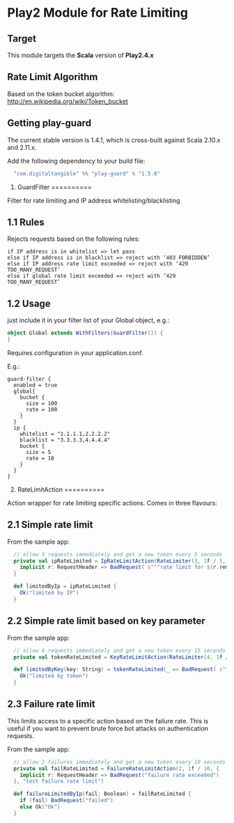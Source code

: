 Play2 Module for Rate Limiting
==========

Target
----------

This module targets the __Scala__ version of __Play2.4.x__

Rate Limit Algorithm
----------
Based on the token bucket algorithm: http://en.wikipedia.org/wiki/Token_bucket


Getting play-guard
----------

The current stable version is 1.4.1, which is cross-built against Scala 2.10.x and 2.11.x.

Add the following dependency to your build file:

```scala
  "com.digitaltangible" %% "play-guard" % "1.5.0"
```

1. GuardFilter
==========

Filter for rate limiting and IP address whitelisting/blacklisting

1.1 Rules
----------
Rejects requests based on the following rules:

```
if IP address is in whitelist => let pass
else if IP address is in blacklist => reject with ‘403 FORBIDDEN’
else if IP address rate limit exceeded => reject with ‘429 TOO_MANY_REQUEST’
else if global rate limit exceeded => reject with ‘429 TOO_MANY_REQUEST’
```

1.2 Usage
----------
just include it in your filter list of your Global object, e.g.:

```scala
object Global extends WithFilters(GuardFilter()) {
}
```

Requires configuration in your application.conf.

E.g.:

```
guard-filter {
  enabled = true
  global{
    bucket {
      size = 100
      rate = 100
    }
  }
  ip {
    whitelist = "1.1.1.1,2.2.2.2"
    blacklist = "3.3.3.3,4.4.4.4"
    bucket {
      size = 5
      rate = 10
    }
  }
}
```

2. RateLimitAction
==========

Action wrapper for rate limiting specific actions. Comes in three flavours:

2.1 Simple rate limit
-------

From the sample app:

```scala
  // allow 3 requests immediately and get a new token every 5 seconds
  private val ipRateLimited = IpRateLimitAction(RateLimiter(3, 1f / 5, "test limit by IP address")) {
    implicit r: RequestHeader => BadRequest( s"""rate limit for ${r.remoteAddress} exceeded""")
  }

  def limitedByIp = ipRateLimited {
    Ok("limited by IP")
  }
```

2.2 Simple rate limit based on key parameter
-------

From the sample app:


```scala
  // allow 4 requests immediately and get a new token every 15 seconds
  private val tokenRateLimited = KeyRateLimitAction(RateLimiter(4, 1f / 15, "test by token")) _

  def limitedByKey(key: String) = tokenRateLimited(_ => BadRequest( s"""rate limit for '$key' exceeded"""))(key) {
    Ok("limited by token")
  }

```

2.3 Failure rate limit
-------

This limits access to a specific action based on the failure rate. This is useful if you want to prevent brute force bot attacks on authentication requests.

From the sample app:

```scala
  // allow 2 failures immediately and get a new token every 10 seconds
  private val failRateLimited = FailureRateLimitAction(2, 1f / 10, {
    implicit r: RequestHeader => BadRequest("failure rate exceeded")
  }, "test failure rate limit")

  def failureLimitedByIp(fail: Boolean) = failRateLimited {
    if (fail) BadRequest("failed")
    else Ok("Ok")
  }
```


